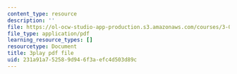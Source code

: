 ```yaml
---
content_type: resource
description: ''
file: https://ol-ocw-studio-app-production.s3.amazonaws.com/courses/3-091sc-introduction-to-solid-state-chemistry-fall-2010/231a91a752589d946f3aefc4d503d89c_RikovZJdUmg.pdf
file_type: application/pdf
learning_resource_types: []
resourcetype: Document
title: 3play pdf file
uid: 231a91a7-5258-9d94-6f3a-efc4d503d89c
---
```

